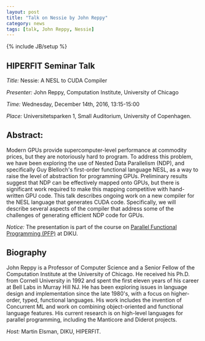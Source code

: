 ```yaml
---
layout: post
title: "Talk on Nessie by John Reppy"
category: news
tags: [talk, John Reppy, Nessie]
---
```

{% include JB/setup %}

## HIPERFIT Seminar Talk

_Title:_ Nessie: A NESL to CUDA Compiler

_Presenter:_ John Reppy, Computation Institute, University of Chicago

_Time:_ Wednesday, December 14th, 2016, 13:15-15:00

_Place:_ Universitetsparken 1, Small Auditorium, University of Copenhagen.

## Abstract:

Modern GPUs provide supercomputer-level performance at commodity
prices, but they are notoriously hard to program. To address this
problem, we have been exploring the use of Nested Data Parallelism
(NDP), and specifically Guy Blelloch's first-order functional language
NESL, as a way to raise the level of abstraction for programming GPUs.
Preliminary results suggest that NDP can be effectively mapped onto
GPUs, but there is significant work required to make this mapping
competitive with hand-written GPU code.  This talk describes ongoing
work on a new compiler for the NESL language that generates CUDA code.
Specifically, we will describe several aspects of the compiler that
address some of the challenges of generating efficient NDP code for
GPUs.

_Notice:_ The presentation is part of the course on [Parallel Functional Programming (PFP)](https://absalon.ku.dk/courses/2654/modules) at DIKU.

## Biography

John Reppy is a Professor of Computer Science and a Senior Fellow of
the Computation Institute at the University of Chicago. He received
his Ph.D. from Cornell University in 1992 and spent the first eleven
years of his career at Bell Labs in Murray Hill NJ. He has been
exploring issues in language design and implementation since the late
1980's, with a focus on higher-order, typed, functional languages. His
work includes the invention of Concurrent ML and work on combining
object-oriented and functional language features. His current research
is on high-level languages for parallel programming, including the
Manticore and Diderot projects.

_Host:_ Martin Elsman, DIKU, HIPERFIT.
